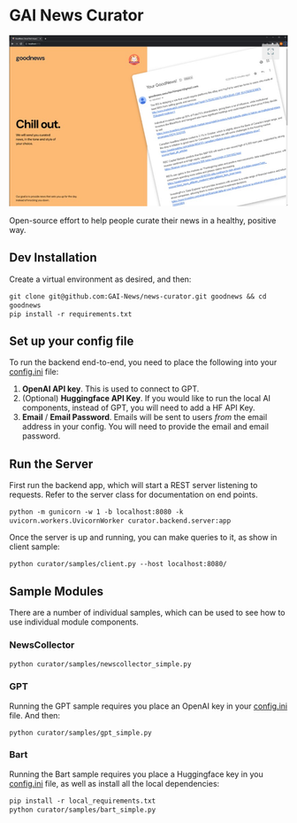 # GAI News Curator

![GoodNews](resources/sample_output.png)

Open-source effort to help people curate their news in a healthy, positive way.

## Dev Installation

Create a virtual environment as desired, and then:

```commandline
git clone git@github.com:GAI-News/news-curator.git goodnews && cd goodnews
pip install -r requirements.txt
```

## Set up your config file

To run the backend end-to-end, you need to place the following into your [config.ini](curator/config/config.ini) file:

1. **OpenAI API key**. This is used to connect to GPT.
2. (Optional) **Huggingface API Key**. If you would like to run the local AI components, instead of GPT, you will need 
to add a HF API Key.
3. **Email** / **Email Password**. Emails will be sent to users *from* the email address in your config. You will need 
to provide the email and email password.

## Run the Server

First run the backend app, which will start a REST server listening to requests. Refer to the server class for 
documentation on end points.

```commandline
python -m gunicorn -w 1 -b localhost:8080 -k uvicorn.workers.UvicornWorker curator.backend.server:app
```

Once the server is up and running, you can make queries to it, as show in client sample:

```commandline
python curator/samples/client.py --host localhost:8080/
```

## Sample Modules

There are a number of individual samples, which can be used to see how to use individual module components.

### NewsCollector 

```commandline
python curator/samples/newscollector_simple.py
```

### GPT

Running the GPT sample requires you place an OpenAI key in your [config.ini](curator/config/config.ini) file. And then:

```commandline
python curator/samples/gpt_simple.py
```

### Bart

Running the Bart sample requires you place a Huggingface key in you [config.ini](curator/config/config.ini) file, 
as well as install all the local dependencies:

```commandline
pip install -r local_requirements.txt
python curator/samples/bart_simple.py
```


